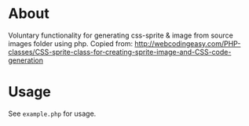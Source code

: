 # About
Voluntary functionality for generating css-sprite & image from source images folder using php. Copied from:  http://webcodingeasy.com/PHP-classes/CSS-sprite-class-for-creating-sprite-image-and-CSS-code-generation


# Usage

See `example.php` for usage.
